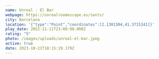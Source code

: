 ```yaml
---
name: Unreal - El Bar
webpage: https://unrealroomescape.es/sants/
city: Barcelona
location: '{"type":"Point","coordinates":[2.1301304,41.3715241]}'
play_date: 2022-11-11T23:00:00.000Z
rating: "5"
photo: /images/uploads/unreal-el-bar.jpeg
active: true
date: 2023-10-21T18:15:29.179Z
---
```


